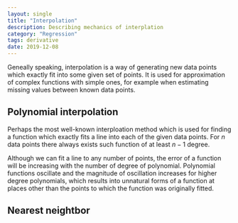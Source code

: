 ```yaml
---
layout: single
title: "Interpolation"
description: Describing mechanics of interplation
category: "Regression"
tags: derivative 
date: 2019-12-08
---
```


Geneally speaking, interpolation is a way of generating new data points which exactly fit into some given set of points. It is used for approximation of complex functions with simple ones, for example when estimating missing values between known data points. 

## Polynomial interpolation

Perhaps the most well-known interploation method which is used for finding a function which exactly fits a line into each of the given data points. For $n$ data points there always exists such function of at least $n-1$ degree. 

Although we can fit a line to any number of points, the error of a function will be increasing with the number of degree of polynomial. Polynomial functions oscillate and the magnitude of oscillation increases for higher degree polynomials, which results into unnatural forms of a function at places other than the points to which the function was originally fitted.

## Nearest neightbor 




